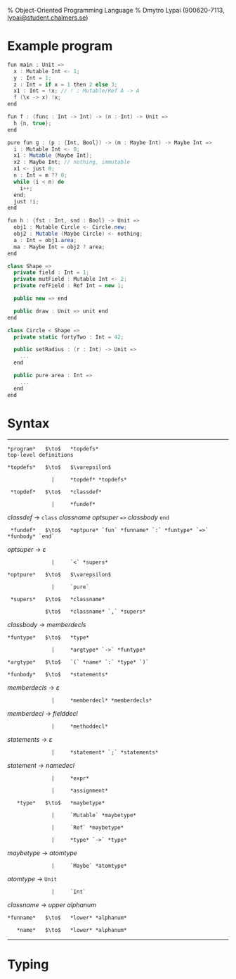 % Object-Oriented Programming Language
% Dmytro Lypai (900620-7113, lypai@student.chalmers.se)

Example program
===============

```Cs
fun main : Unit =>
  x : Mutable Int <- 1;
  y : Int = 1;
  z : Int = if x = 1 then 2 else 3;
  x1 : Int = !x; // ! : Mutable/Ref A -> A
  f (\x -> x) !x;
end

fun f : (func : Int -> Int) -> (n : Int) -> Unit =>
  h {n, true};
end

pure fun g : (p : {Int, Bool}) -> (m : Maybe Int) -> Maybe Int =>
  i : Mutable Int <- 0;
  x1 : Mutable (Maybe Int);
  x2 : Maybe Int; // nothing, immutable
  x1 <- just 0;
  n : Int = m ?? 0;
  while (i < n) do
    i++;
  end;
  just !i;
end

fun h : {fst : Int, snd : Bool} -> Unit =>
  obj1 : Mutable Circle <- Circle.new;
  obj2 : Mutable (Maybe Circle) <- nothing;
  a : Int = obj1.area;
  ma : Maybe Int = obj2 ? area;
end

class Shape =>
  private field : Int = 1;
  private mutField : Mutable Int <- 2;
  private refField : Ref Int = new 1;

  public new => end

  public draw : Unit => unit end
end

class Circle < Shape =>
  private static fortyTwo : Int = 42;

  public setRadius : (r : Int) -> Unit =>
    ...
  end

  public pure area : Int =>
    ...
  end
end

```

Syntax
======

-------------  -------  --------------------------------------------------------------  -------------------------------
    *program*   $\to$   *topdefs*                                                       top-level definitions

    *topdefs*   $\to$   $\varepsilon$

                  |     *topdef* *topdefs*

     *topdef*   $\to$   *classdef*

                  |     *fundef*

   *classdef*   $\to$   `class` *classname* *optsuper* `=>` *classbody* `end`

     *fundef*   $\to$   *optpure* `fun` *funname* `:` *funtype* `=>` *funbody* `end`

   *optsuper*   $\to$   $\varepsilon$

                  |     `<` *supers*

    *optpure*   $\to$   $\varepsilon$

                  |     `pure`

     *supers*   $\to$   *classname*

                $\to$   *classname* `,` *supers*

  *classbody*   $\to$   *memberdecls*

    *funtype*   $\to$   *type*

                  |     *argtype* `->` *funtype*

    *argtype*   $\to$   `(` *name* `:` *type* `)`

    *funbody*   $\to$   *statements*

*memberdecls*   $\to$   $\varepsilon$

                  |     *memberdecl* *memberdecls*

 *memberdecl*   $\to$   *fielddecl*

                  |     *methoddecl*

 *statements*   $\to$   $\varepsilon$

                  |     *statement* `;` *statements*

  *statement*   $\to$   *namedecl*

                  |     *expr*

                  |     *assignment*

       *type*   $\to$   *maybetype*

                  |     `Mutable` *maybetype*

                  |     `Ref` *maybetype*

                  |     *type* `->` *type*

  *maybetype*   $\to$   *atomtype*

                  |     `Maybe` *atomtype*

   *atomtype*   $\to$   `Unit`

                  |     `Int`

  *classname*   $\to$   *upper* *alphanum*

    *funname*   $\to$   *lower* *alphanum*

       *name*   $\to$   *lower* *alphanum*
-------------  -------  --------------------------------------------------------------  -------------------------------

Typing
======

